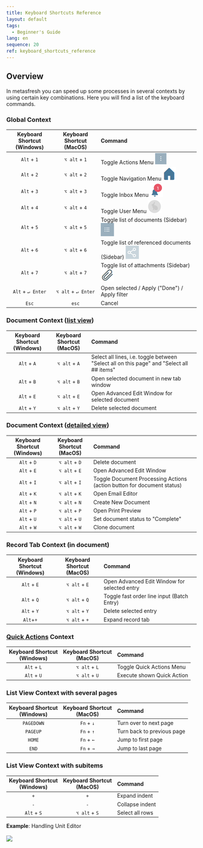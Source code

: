 ```yaml
---
title: Keyboard Shortcuts Reference
layout: default
tags:
  - Beginner's Guide
lang: en
sequence: 20
ref: keyboard_shortcuts_reference
---
```


## Overview
In metasfresh you can speed up some processes in several contexts by using certain key combinations. Here you will find a list of the keyboard commands.

### Global Context

| Keyboard Shortcut <br> (Windows) | Keyboard Shortcut <br> (MacOS) | Command |
| :---: | :---: | :--- |
| `Alt` + `1` | `⌥ alt` + `1` | Toggle Actions Menu ![](assets/actionsmenu_WebUI.png) |
| `Alt` + `2` | `⌥ alt` + `2` | Toggle Navigation Menu ![](assets/Menu_House_WebUI.png) |
| `Alt` + `3` | `⌥ alt` + `3` | Toggle Inbox Menu ![](assets/NotificationBell_WebUI.png) |
| `Alt` + `4` | `⌥ alt` + `4` | Toggle User Menu ![](assets/UserMenu_Rabbit_WebUI.png) |
| `Alt` + `5` | `⌥ alt` + `5` | Toggle list of documents (Sidebar) ![](assets/Sidebar_Icon_WebUI.png) |
| `Alt` + `6` | `⌥ alt` + `6` | Toggle list of referenced documents (Sidebar) ![](assets/related_docs_fork.png) |
| `Alt` + `7` | `⌥ alt` + `7` | Toggle list of attachments (Sidebar) ![](assets/Attachment_clip.png) |
| `Alt` + `↵ Enter` | `⌥ alt` + `↵ Enter` | Open selected / Apply ("Done") / Apply filter |
| `Esc` | `esc` | Cancel |

### Document Context ([list view](ViewModes))

| Keyboard Shortcut <br> (Windows) | Keyboard Shortcut <br> (MacOS) | Command |
| :---: | :---: | :--- |
| `Alt` + `A` | `⌥ alt` + `A` | Select all lines, i.e. toggle between "Select all on this page" and "Select all ## items" |
| `Alt` + `B` | `⌥ alt` + `B` | Open selected document in new tab window |
| `Alt` + `E` | `⌥ alt` + `E` | Open Advanced Edit Window for selected document |
| `Alt` + `Y` | `⌥ alt` + `Y` | Delete selected document |

### Document Context ([detailed view](ViewModes))

| Keyboard Shortcut <br> (Windows) | Keyboard Shortcut <br> (MacOS) | Command |
| :---: | :---: | :--- |
| `Alt` + `D` | `⌥ alt` + `D` | Delete document |
| `Alt` + `E` | `⌥ alt` + `E` | Open Advanced Edit Window |
| `Alt` + `I` | `⌥ alt` + `I` | Toggle Document Processing Actions (action button for document status) |
| `Alt` + `K` | `⌥ alt` + `K` | Open Email Editor |
| `Alt` + `N` | `⌥ alt` + `N` | Create New Document |
| `Alt` + `P` | `⌥ alt` + `P` | Open Print Preview |
| `Alt` + `U` | `⌥ alt` + `U` | Set document status to "Complete" |
| `Alt` + `W` | `⌥ alt` + `W` | Clone document |

### Record Tab Context (in document)

| Keyboard Shortcut <br> (Windows) | Keyboard Shortcut <br> (MacOS) | Command |
| :---: | :---: | :--- |
| `Alt` + `E` | `⌥ alt` + `E` | Open Advanced Edit Window for selected entry |
| `Alt` + `Q` | `⌥ alt` + `Q` | Toggle fast order line input (Batch Entry) |
| `Alt` + `Y` | `⌥ alt` + `Y` | Delete selected entry |
| `Alt`+`+` | `⌥ alt` + `+` | Expand record tab |

### [Quick Actions](StartAction) Context

| Keyboard Shortcut <br> (Windows) | Keyboard Shortcut <br> (MacOS) | Command |
| :---: | :---: | :--- |
| `Alt` + `L` | `⌥ alt` + `L` | Toggle Quick Actions Menu |
| `Alt` + `U` | `⌥ alt` + `U` | Execute shown Quick Action |

### List View Context with several pages

| Keyboard Shortcut <br> (Windows) | Keyboard Shortcut <br> (MacOS) | Command |
| :---: | :---: | :--- |
| `PAGEDOWN` | `Fn` + `↓` | Turn over to next page |
| `PAGEUP` | `Fn` + `↑` | Turn back to previous page |
| `HOME` | `Fn` + `←` | Jump to first page |
| `END` | `Fn` + `→` | Jump to last page |

### List View Context with subitems

| Keyboard Shortcut <br> (Windows) | Keyboard Shortcut <br> (MacOS) | Command |
| :---: | :---: | :--- |
| `+` | `+` | Expand indent |
| `-` | `-` | Collapse indent |
| `Alt` + `S` | `⌥ alt` + `S` | Select all rows |

**Example**: Handling Unit Editor<br><br>
![](assets/Listview_expand_collapse_select_indents.gif)
